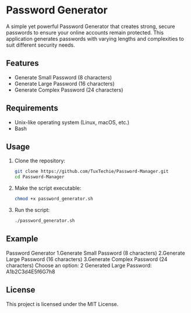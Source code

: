 # Password Generator

A simple yet powerful Password Generator that creates strong, secure passwords to ensure your online accounts remain protected. This application generates passwords with varying lengths and complexities to suit different security needs.

## Features
- Generate Small Password (8 characters)
- Generate Large Password (16 characters)
- Generate Complex Password (24 characters)

## Requirements
- Unix-like operating system (Linux, macOS, etc.)
- Bash

## Usage
1. Clone the repository:
    ```sh
    git clone https://github.com/TuxTechie/Password-Manager.git
    cd Password-Manager
    ```
2. Make the script executable:
    ```sh
    chmod +x password_generator.sh
    ```
3. Run the script:
    ```sh
    ./password_generator.sh
    ```

## Example
Password Generator
1.Generate Small Password (8 characters)
2.Generate Large Password (16 characters)
3.Generate Complex Password (24 characters)
Choose an option: 2
Generated Large Password: A1b2C3d4E5f6G7h8

## License
This project is licensed under the MIT License.
